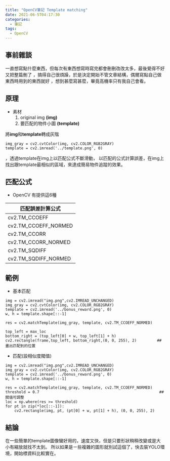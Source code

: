 ```yaml
---
title: "OpenCV筆記 Template matching"
date: 2021-06-5T04:17:30
categories:
  - 筆記
tags:
  - OpenCV
---
```



 
## 事前雜談 
一直想寫點什麼東西，但每次有東西想寫時寫完都會刪刪改改太多，最後覺得不好又把整篇刪了
，搞得自己很煩躁，於是決定開始不管文章結構，偶爾寫點自己做東西時用到的東西就好
，想到甚麼寫甚麼，畢竟高機率只有我自己會看。


## 原理

- 素材
    1. original img   **(img)**
    2. 要匹配的物件小圖  **(template)**

將**img**和**template**轉成灰階
```
img_gray = cv2.cvtColor(img, cv2.COLOR_RGB2GRAY)
template = cv2.imread('../template.png', 0)
```

，透過template在img上以匹配公式不斷滑動，
以匹配的公式計算誤差，在img上找出跟template最相似的區域，來達成簡易物件追蹤的效果。



## 匹配公式

- OpenCV 有提供這6種


| 匹配誤差計算公式 | 
|--------- |
| cv2.TM_CCOEFF   | 
|cv2.TM_CCOEFF_NORMED   | 
| cv2.TM_CCORR
|cv2.TM_CCORR_NORMED     | 
| cv2.TM_SQDIFF   | 
| cv2.TM_SQDIFF_NORMED    | 



## 範例

- 基本匹配

```
img = cv2.imread("img.png",cv2.IMREAD_UNCHANGED)
img_gray = cv2.cvtColor(img, cv2.COLOR_RGB2GRAY)
template = cv2.imread('../bonus_reward.png', 0)
w, h = template.shape[::-1]

res = cv2.matchTemplate(img_gray, template, cv2.TM_CCOEFF_NORMED)

top_left = max_loc
bottom_right = (top_left[0] + w, top_left[1] + h)
cv2.rectangle(frame,top_left, bottom_right,(0, 0, 255), 2)         ## 畫出匹配到的位置

```

- 匹配(設相似度閥值)

```
img = cv2.imread("img.png",cv2.IMREAD_UNCHANGED)
img_gray = cv2.cvtColor(img, cv2.COLOR_RGB2GRAY)
template = cv2.imread('../bonus_reward.png', 0)
w, h = template.shape[::-1]

res = cv2.matchTemplate(img_gray, template, cv2.TM_CCOEFF_NORMED)
threshold = 0.7                                                     ##閥值可調整
loc = np.where(res >= threshold)
for pt in zip(*loc[::-1]):
    cv2.rectangle(img, pt, (pt[0] + w, pt[1] + h), (0, 0, 255), 2)
```

## 結論

在一些簡單的template圖像蠻好用的，速度又快，但是只要形狀稍稍改變或是大小有縮放就找不太到。
所以如果是ㄧ些複雜的圖形就別試這個了，快去裝YOLO環境，開始標資料比較實在。



